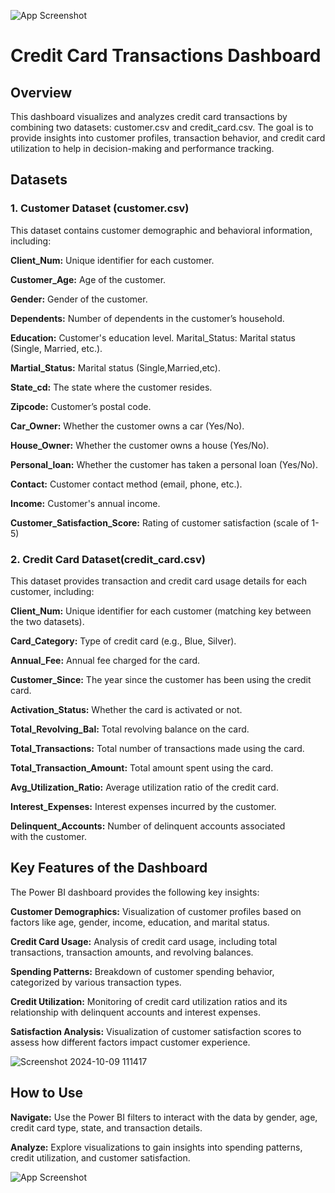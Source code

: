 
![App Screenshot](https://encrypted-tbn0.gstatic.com/images?q=tbn:ANd9GcTPGvCNxZ1seSOEDjkPaPU1kFYVgi2Kr0cB6g&usqp=CAU)

# __Credit Card Transactions Dashboard__


## __Overview__
This dashboard visualizes and analyzes credit card transactions by combining two datasets: customer.csv and credit_card.csv. The goal is to provide insights into customer profiles, transaction behavior, and credit card utilization to help in decision-making and performance tracking.

## __Datasets__

### __1. Customer Dataset (customer.csv)__

This dataset contains customer demographic and behavioral information, including:

__Client_Num:__ Unique identifier for each customer.

__Customer_Age:__ Age of the customer.

__Gender:__ Gender of the customer.

__Dependents:__ Number of dependents in the customer’s household.

__Education:__ Customer's education level.
Marital_Status: Marital status (Single, Married, etc.).

__Martial_Status:__ Marital status (Single,Married,etc).

__State_cd:__ The state where the customer resides.

__Zipcode:__ Customer’s postal code.

__Car_Owner:__ Whether the customer owns a car (Yes/No).

__House_Owner:__ Whether the customer owns a house (Yes/No).

__Personal_loan:__ Whether the customer has taken a personal loan (Yes/No).

__Contact:__ Customer contact method (email, phone, etc.).

__Income:__ Customer's annual income.

__Customer_Satisfaction_Score:__ Rating of customer satisfaction (scale of 1-5)

 ### __2. Credit Card Dataset(credit_card.csv)__

 This dataset provides transaction and credit card usage details for each customer, including:

__Client_Num:__ Unique identifier for each customer (matching key between the two datasets).

__Card_Category:__ Type of credit card (e.g., Blue, Silver).

__Annual_Fee:__ Annual fee charged for the card.

__Customer_Since:__ The year since the customer has been using the credit card.

__Activation_Status:__ Whether the card is activated or not.

__Total_Revolving_Bal:__ Total revolving balance on the card.

__Total_Transactions:__ Total number of transactions made using the card.

__Total_Transaction_Amount:__ Total amount spent using the card.

__Avg_Utilization_Ratio:__ Average utilization ratio of the credit card.

__Interest_Expenses:__ Interest expenses incurred by the customer.

__Delinquent_Accounts:__ Number of delinquent accounts associated with the customer.

## __Key Features of the Dashboard__

The Power BI dashboard provides the following key insights:

__Customer Demographics:__ Visualization of customer profiles based on factors like age, gender, income, education, and marital status.

__Credit Card Usage:__ Analysis of credit card usage, including total transactions, transaction amounts, and revolving balances.

__Spending Patterns:__ Breakdown of customer spending behavior, categorized by various transaction types.

__Credit Utilization:__ Monitoring of credit card utilization ratios and its relationship with delinquent accounts and interest expenses.

__Satisfaction Analysis:__ Visualization of customer satisfaction scores to assess how different factors impact customer experience.

![Screenshot 2024-10-09 111417](https://github.com/user-attachments/assets/2a079a3e-028a-4446-b70c-bb454127f014)



## __How to Use__

__Navigate:__ Use the Power BI filters to interact with the data by gender, age, credit card type, state, and transaction details.

__Analyze:__ Explore visualizations to gain insights into spending patterns, credit utilization, and customer satisfaction.

![App Screenshot](https://encrypted-tbn0.gstatic.com/images?q=tbn:ANd9GcTpKaoXA9K55Tdh_X6tF08LAerkS5UNWVXRAg&usqp=CAU)

